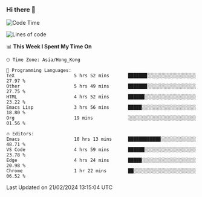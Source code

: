 ### Hi there 👋

<!--
**nicehiro/nicehiro** is a ✨ _special_ ✨ repository because its `README.md` (this file) appears on your GitHub profile.

Here are some ideas to get you started:

- 🔭 I’m currently working on ...
- 🌱 I’m currently learning ...
- 👯 I’m looking to collaborate on ...
- 🤔 I’m looking for help with ...
- 💬 Ask me about ...
- 📫 How to reach me: ...
- 😄 Pronouns: ...
- ⚡ Fun fact: ...
-->

<!--START_SECTION:waka-->
![Code Time](http://img.shields.io/badge/Code%20Time-246%20hrs%2039%20mins-blue)

![Lines of code](https://img.shields.io/badge/From%20Hello%20World%20I%27ve%20Written-2.6%20million%20lines%20of%20code-blue)

📊 **This Week I Spent My Time On** 

```text
🕑︎ Time Zone: Asia/Hong_Kong

💬 Programming Languages: 
TeX                      5 hrs 52 mins       ███████░░░░░░░░░░░░░░░░░░   27.97 % 
Other                    5 hrs 49 mins       ███████░░░░░░░░░░░░░░░░░░   27.75 % 
HTML                     4 hrs 52 mins       ██████░░░░░░░░░░░░░░░░░░░   23.22 % 
Emacs Lisp               3 hrs 56 mins       █████░░░░░░░░░░░░░░░░░░░░   18.80 % 
Org                      19 mins             ░░░░░░░░░░░░░░░░░░░░░░░░░   01.56 % 

🔥 Editors: 
Emacs                    10 hrs 13 mins      ████████████░░░░░░░░░░░░░   48.71 % 
VS Code                  4 hrs 59 mins       ██████░░░░░░░░░░░░░░░░░░░   23.78 % 
Edge                     4 hrs 24 mins       █████░░░░░░░░░░░░░░░░░░░░   20.98 % 
Chrome                   1 hr 22 mins        ██░░░░░░░░░░░░░░░░░░░░░░░   06.52 % 
```


 Last Updated on 21/02/2024 13:15:04 UTC
<!--END_SECTION:waka-->
